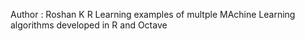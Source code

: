Author : Roshan K R
Learning examples of multple MAchine Learning algorithms developed in R and Octave
